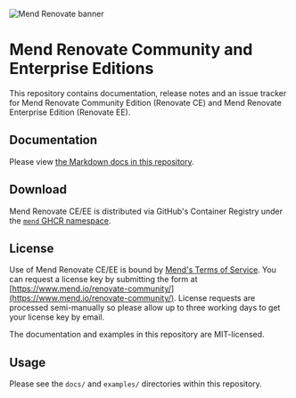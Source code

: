 ![Mend Renovate banner](https://app.renovatebot.com/images/whitesource_renovate_660_220.jpg)

# Mend Renovate Community and Enterprise Editions

This repository contains documentation, release notes and an issue tracker for Mend Renovate Community Edition (Renovate CE) and Mend Renovate Enterprise Edition (Renovate EE).

## Documentation

Please view [the Markdown docs in this repository](https://github.com/mend/renovate-ce-ee/tree/main/docs).

## Download

Mend Renovate CE/EE is distributed via GitHub's Container Registry under the [`mend` GHCR namespace](https://github.com/orgs/mend/packages?ecosystem=container).

## License

Use of Mend Renovate CE/EE is bound by [Mend's Terms of Service](https://www.mend.io/terms-of-service/).
You can request a license key by submitting the form at [https://www.mend.io/renovate-community/](https://www.mend.io/renovate-community/).
License requests are processed semi-manually so please allow up to three working days to get your license key by email.

The documentation and examples in this repository are MIT-licensed.

## Usage

Please see the `docs/` and `examples/` directories within this repository.
